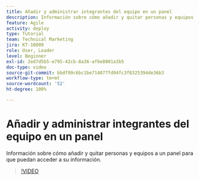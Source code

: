 ```yaml
---
title: Añadir y administrar integrantes del equipo en un panel
description: Información sobre cómo añadir y quitar personas y equipos a un panel para que puedan acceder a su información.
feature: Agile
activity: deploy
type: Tutorial
team: Technical Marketing
jira: KT-10809
role: User, Leader
level: Beginner
exl-id: 2ed7d5b5-e795-42cb-8a36-af6e8801a3b5
doc-type: video
source-git-commit: bbdf99c6bc1be714077fd94fc3f8325394de36b3
workflow-type: tm+mt
source-wordcount: '52'
ht-degree: 100%

---
```


# Añadir y administrar integrantes del equipo en un panel

Información sobre cómo añadir y quitar personas y equipos a un panel para que puedan acceder a su información.

>[!VIDEO](https://video.tv.adobe.com/v/346808/?quality=12&learn=on&enablevpops=1)
